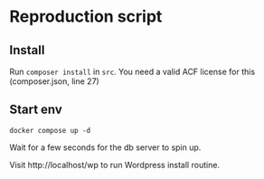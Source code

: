 # Reproduction script

## Install
Run `composer install` in `src`. You need a valid ACF license for this (composer.json, line 27)

## Start env
`docker compose up -d`

Wait for a few seconds for the db server to spin up.

Visit http://localhost/wp to run Wordpress install routine.

